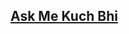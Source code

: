 ## [Ask Me Kuch Bhi]([https://ai-feedback-saas-3u22.vercel.app/u/kapilSharma](https://ask-me-anything-9akegzf5f-japsimars-projects.vercel.app/))
